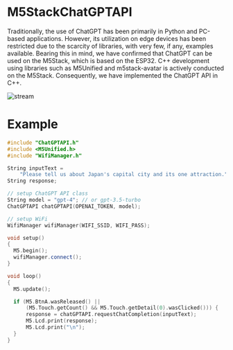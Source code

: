 # M5StackChatGPTAPI

Traditionally, the use of ChatGPT has been primarily in Python and PC-based applications. However, its utilization on edge devices has been restricted due to the scarcity of libraries, with very few, if any, examples available. Bearing this in mind, we have confirmed that ChatGPT can be used on the M5Stack, which is based on the ESP32. C++ development using libraries such as M5Unified and m5stack-avatar is actively conducted on the M5Stack. Consequently, we have implemented the ChatGPT API in C++.

![stream](https://www.techlife-hacking.com/wp-content/uploads/2023/06/stream.gif)  

# Example

```cpp
#include "ChatGPTAPI.h"
#include <M5Unified.h>
#include "WifiManager.h"

String inputText =
    "Please tell us about Japan's capital city and its one attraction.";
String response;

// setup ChatGPT API class
String model = "gpt-4"; // or gpt-3.5-turbo
ChatGPTAPI chatGPTAPI(OPENAI_TOKEN, model);

// setup WiFi
WifiManager wifiManager(WIFI_SSID, WIFI_PASS);

void setup()
{
  M5.begin();
  wifiManager.connect();
}

void loop()
{
  M5.update();

  if (M5.BtnA.wasReleased() ||
      (M5.Touch.getCount() && M5.Touch.getDetail(0).wasClicked())) {
      response = chatGPTAPI.requestChatCompletion(inputText);
      M5.Lcd.print(response);
      M5.Lcd.print("\n");
  }
}

```
